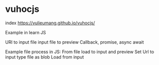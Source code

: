 # vuhocjs
index https://vulieumang.github.io/vuhocjs/

Example in learn JS

URl to input file
input file to preview
Callback, promise, async await

Example file process in JS:
From file load to input and preview
Set Url to input type file as blob
Load from input
